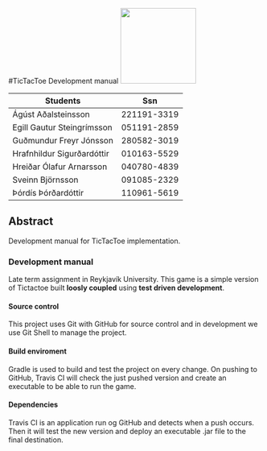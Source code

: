 #TicTacToe Development manual <img src="http://www.ru.is/media/hr/skjol/default_white.png" width="150" height="150" />



| Students                  | Ssn         |
|---------------------------|:-----------:|
|Ágúst Aðalsteinsson        | 221191-3319 |
|Egill Gautur Steingrímsson | 051191-2859 |
|Guðmundur Freyr Jónsson    | 280582-3019 |
|Hrafnhildur Sigurðardóttir | 010163-5529 |
|Hreiðar Ólafur Arnarsson   | 040780-4839 |
|Sveinn Björnsson           | 091085-2329 |
|Þórdís Þórðardóttir        | 110961-5619 |

## Abstract

Development manual for TicTacToe implementation.

### Development manual

Late term assignment in Reykjavík University. 
This game is a simple version of Tictactoe built __loosly coupled__ using __test driven development__.

#### Source control

This project uses Git with GitHub for source control and in development we use Git Shell to manage the project.

#### Build enviroment

Gradle is used to build and test the project on every change. On pushing to GitHub, Travis CI will check the just pushed version and create an executable to be able to run the game.

#### Dependencies

Travis CI is an application run og GitHub and detects when a push occurs. Then it will test the new version and deploy an executable .jar file to the final destination.

